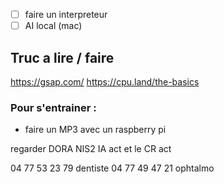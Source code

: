 - [ ] faire un interpreteur
- [ ] AI local (mac)

## Truc a lire / faire 
https://gsap.com/
https://cpu.land/the-basics

### Pour s'entrainer : 
- faire un MP3 avec un raspberry pi


regarder DORA NIS2 IA act et le CR act

04 77 53 23 79 dentiste
04 77 49 47 21 ophtalmo
